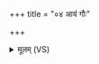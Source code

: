 +++
title = "०४ आयं गौः"

+++
<details><summary>मूलम् (VS)</summary>

आयं गौः पृश्नि॑रक्रमी॒दस॑दन्मा॒तरं॑ पु॒रः। पि॒तरं॑ च प्र॒यन्त्स्व᳡: ॥
</details>